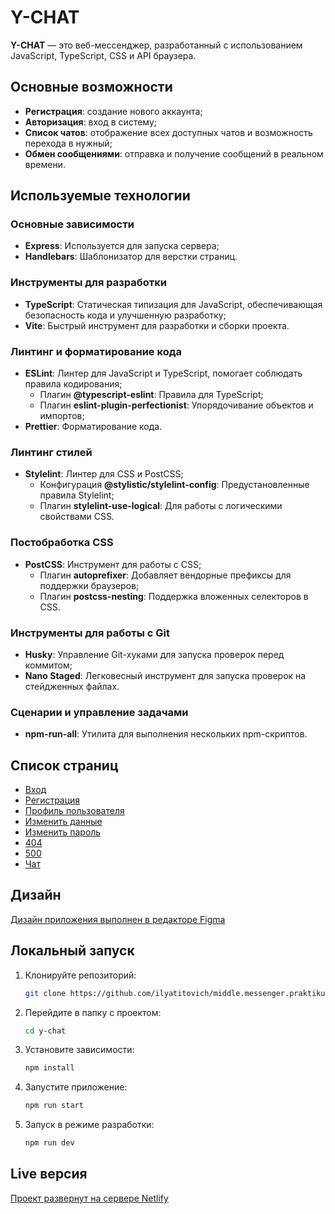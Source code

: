 # Y-CHAT

**Y-CHAT** — это веб-мессенджер, разработанный с использованием JavaScript, TypeScript, CSS и API браузера.

## Основные возможности

- **Регистрация**: создание нового аккаунта;
- **Авторизация**: вход в систему;
- **Список чатов**: отображение всех доступных чатов и возможность перехода в нужный;
- **Обмен сообщениями**: отправка и получение сообщений в реальном времени.

## Используемые технологии

### Основные зависимости

- **Express**: Используется для запуска сервера;
- **Handlebars**: Шаблонизатор для верстки страниц.

### Инструменты для разработки

- **TypeScript**: Статическая типизация для JavaScript, обеспечивающая безопасность кода и улучшенную разработку;
- **Vite**: Быстрый инструмент для разработки и сборки проекта.

### Линтинг и форматирование кода

- **ESLint**: Линтер для JavaScript и TypeScript, помогает соблюдать правила кодирования;
  - Плагин **@typescript-eslint**: Правила для TypeScript;
  - Плагин **eslint-plugin-perfectionist**: Упорядочивание объектов и импортов;
- **Prettier**: Форматирование кода.

### Линтинг стилей

- **Stylelint**: Линтер для CSS и PostCSS;
  - Конфигурация **@stylistic/stylelint-config**: Предустановленные правила Stylelint;
  - Плагин **stylelint-use-logical**: Для работы с логическими свойствами CSS.

### Постобработка CSS

- **PostCSS**: Инструмент для работы с CSS;
  - Плагин **autoprefixer**: Добавляет вендорные префиксы для поддержки браузеров;
  - Плагин **postcss-nesting**: Поддержка вложенных селекторов в CSS.

### Инструменты для работы с Git

- **Husky**: Управление Git-хуками для запуска проверок перед коммитом;
- **Nano Staged**: Легковесный инструмент для запуска проверок на стейдженных файлах.

### Сценарии и управление задачами

- **npm-run-all**: Утилита для выполнения нескольких npm-скриптов.

## Список страниц

- [Вход](https://y-chat.netlify.app/)
- [Регистрация](https://y-chat.netlify.app/sign-up)
- [Профиль пользователя](https://y-chat.netlify.app/settings)
- [Изменить данные](https://y-chat.netlify.app/settings/change-data)
- [Изменить пароль](https://y-chat.netlify.app/settings/change-password)
- [404](https://y-chat.netlify.app/404)
- [500](https://y-chat.netlify.app/500)
- [Чат](https://y-chat.netlify.app/messenger)

## Дизайн

[Дизайн приложения выполнен в редакторе Figma](https://www.figma.com/design/zfqizT8NEYCLaOUsm95N1k/middle.messenger.praktikum.yandex?node-id=0-1&t=WvK4MT1XLEpIoF7J-1)

## Локальный запуск

1. Клонируйте репозиторий:

   ```bash
   git clone https://github.com/ilyatitovich/middle.messenger.praktikum.yandex.git
   ```

2. Перейдите в папку с проектом:

   ```bash
   cd y-chat
   ```

3. Установите зависимости:

   ```bash
   npm install
   ```

4. Запустите приложение:

   ```bash
   npm run start
   ```

5. Запуск в режиме разработки:

   ```bash
   npm run dev
   ```

## Live версия

[Проект развернут на сервере Netlify](https://y-chat.netlify.app/)
